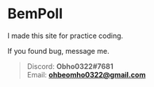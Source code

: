 # BemPoll

I made this site for practice coding.

If you found bug, message me.  
>Discord: **Obho0322#7681**  
>Email: **ohbeomho0322@gmail.com**
